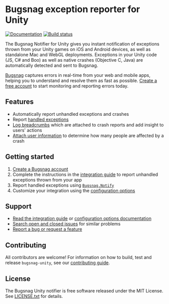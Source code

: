 # Bugsnag exception reporter for Unity
[![Documentation](https://img.shields.io/badge/documentation-latest-blue.svg)](http://docs.bugsnag.com/platforms/unity/)
[![Build status](https://travis-ci.org/bugsnag/bugsnag-unity.svg?branch=master)](https://travis-ci.org/bugsnag/bugsnag-unity)

The Bugsnag Notifier for Unity gives you instant notification of exceptions
thrown from your Unity games on iOS and Android devices, as well as standalone
Mac and WebGL deployments. Exceptions in your Unity code (JS, C# and Boo) as
well as native crashes (Objective C, Java) are automatically detected and sent to Bugsnag.

[Bugsnag](https://www.bugsnag.com) captures errors in real-time from your web
and mobile apps, helping you to understand and resolve them as fast as possible.
[Create a free account](https://www.bugsnag.com) to start monitoring and reporting errors today.


## Features

* Automatically report unhandled exceptions and crashes
* Report [handled exceptions](https://docs.bugsnag.com/platforms/unity/#reporting-handled-errors)
* [Log breadcrumbs](https://docs.bugsnag.com/platforms/unity/#logging-breadcrumbs) which are attached to crash reports and add insight to users' actions
* [Attach user information](https://docs.bugsnag.com/platforms/unity/#identifying-users) to determine how many people are affected by a crash


## Getting started

1. [Create a Bugsnag account](https://bugsnag.com)
1. Complete the instructions in the [integration guide](https://docs.bugsnag.com/platforms/unity/) to report unhandled exceptions thrown from your app
1. Report handled exceptions using [`Bugsnag.Notify`](https://docs.bugsnag.com/platforms/unity/#reporting-handled-errors)
1. Customize your integration using the [configuration options](https://docs.bugsnag.com/platforms/unity/configuration-options/)


## Support

* [Read the integration guide](https://docs.bugsnag.com/platforms/unity/) or [configuration options documentation](https://docs.bugsnag.com/platforms/unity/configuration-options/)
* [Search open and closed issues](https://github.com/bugsnag/bugsnag-unity/issues?utf8=✓&q=is%3Aissue) for similar problems
* [Report a bug or request a feature](https://github.com/bugsnag/bugsnag-unity/issues/new)


## Contributing

All contributors are welcome! For information on how to build, test
and release `bugsnag-unity`, see our
[contributing guide](https://github.com/bugsnag/bugsnag-unity/blob/master/CONTRIBUTING.md).


## License

The Bugsnag Unity notifier is free software released under the MIT License.
See [LICENSE.txt](https://github.com/bugsnag/bugsnag-unity/blob/master/LICENSE.txt)
for details.
